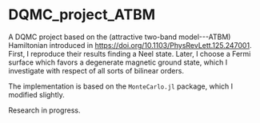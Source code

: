 # DQMC_project_ATBM
A DQMC project based on the (attractive two-band model---ATBM) Hamiltonian introduced in https://doi.org/10.1103/PhysRevLett.125.247001. First, I reproduce their results finding a Neel state. Later, I choose a Fermi surface which favors a degenerate magnetic ground state, which I investigate with respect of all sorts of bilinear orders.

The implementation is based on the `MonteCarlo.jl` package, which I modified slightly. 

Research in progress.
